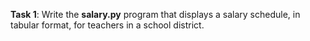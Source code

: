 **Task 1**: Write the **salary.py** program that displays a salary schedule, in tabular format, for teachers in a school district.
